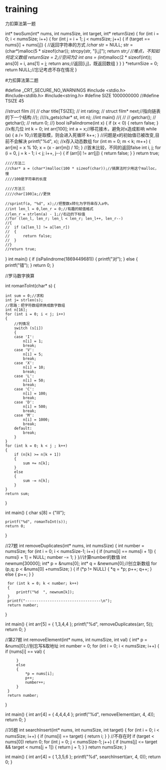 # training
力扣算法第一题



int* twoSum(int* nums, int numsSize, int target, int* returnSize)
{
	for (int i = 0; i < numsSize; i++)
	{
		for (int j = i + 1; j < numsSize; j++)
		{
			if (target == nums[i] + nums[j])
			{
				//返回字符串的方式
				/*char* str = NULL;
				str = (char*)malloc(5 * sizeof(char));
				strcpy(str, "[i,j]");
				return str;*/
				//难点，不知如何定义数组
				*returnSize = 2;//空间为2
				int* ans = (int*)malloc(2 * sizeof(int));
				ans[0] = i, ans[1] = j;
				return ans;//返回[i,j]，既返回数组
			}
		}
	}
	*returnSize = 0;
	return NULL;//忘记考虑不存在情况
}

#力扣算法第二题

#define _CRT_SECURE_NO_WARNINGS
#include <stdio.h>
#include<stdlib.h>
#include<string.h>
#define SIZE 1000000000
//#define TSIZE 45

//struct film
//{
//	char title[TSIZE];
//	int rating;
//	struct film* next;//指向链表的下一个结构
//};
////s_gets(char* st, int n);
//int main()
//{
//
//	getchar();
//	getchar();
//	return 0;
//}
bool isPalindrome(int x)
{
	if (x < 0)
	{
		return false;
	}
	//x有几位
	int k = 0;
	int arr[100];
	int a = x;//移花接木，避免对x造成影响
	while (a)
	{
		a /= 10;//若是取模，则会进入死循环
		k++;
	}
	//问题是x的初始值已被改变,目前不会解决
	printf("%d", x);
	//x存入动态数组
	for (int m = 0; m < k; m++)
	{
		arr[m] = x % 10;
		x = (x - arr[m]) / 10;
	}
	//首末比较，不同的返回false
	int i, j;
	for (i = 0, j = k - 1; i < j; i++, j--)
	{
		if (arr[i] != arr[j])
		{
			return false;
		}
	}
	return true;

	////方法二
	//char* a = (char*)malloc(100 * sizeof(char));//搞算法时少用这个malloc，慢
	////100是字符串的长度

	////方法三
	////char[100]a;//更快

	//sprintf(a, "%d", x);//把整数x转化为字符串存入a中。
	//int len_l = 0,len_r = 0;//有趣的赋值格式
	//len_r = strlen(a) - 1;//右边的下标值
	//for (len_l, len_r; len_l < len_r; len_l++, len_r--)
	//{
	//	if (a[len_l] != a[len_r])
	//	{
	//		return false;
	//	}
	//}
	//return true;
}
int main()
{
	if (isPalindrome(1869449681))
	{
		printf("对");
	}
	else
	{
		printf("错");
	}
	return 0;
}

//罗马数字换算

int romanToInt(char* s)
{
	
	int sum = 0;//求和
	int j= strlen(s);
	//思路：把字符数组转换成数字数组
	int n[16];
	for (int i = 0; i < j; i++)
	{
		//列情况
		switch (s[i])
		{
		case 'I':
			n[i] = 1;
			break;
		case 'V':
			n[i] = 5;
			break;
		case 'X':
			n[i] = 10;
			break;
		case 'L':
			n[i] = 50;
			break;
		case 'C':
			n[i] = 100;
			break;
		case 'D':
			n[i] = 500;
			break;
		case 'M':
			n[i] = 1000;
			break;
		default:
			break;
		}
	}
	for (int k = 0; k < j ; k++)
	{
		if (n[k] >= n[k + 1])
		{
			sum += n[k];
		}
		else
		{
			sum -= n[k];
		}
	}
	return sum;
}

int main()
{
	char s[8] = {"III"};

	printf("%d", romanToInt(s));
	return 0;
}

//27题
 int removeDuplicates(int* nums, int numsSize)
 {
	 int number = numsSize;
	 for (int i = 0; i < numsSize-1; i++)
	 {
		 if (nums[i] == nums[i + 1])
		 {
			 nums[i + 1] = NULL;
			 number -= 1;
		 }
	 }//计算number的数值
	 int newnum[30000];
	 int* p = &nums[0];
	 int* q = &newnum[0];//创立新数组
	 for (p,q; p < &nums[0] +numsSize; )
	 {
		 if (*p != NULL)
		 {
			*q = *p;
			p++;
			q++;
		 }	 
		 else
		 {
			 p++;
		 }
	 }
	 
	 for (int k = 0; k < number; k++)
	 {
		 printf("%d  ", newnum[k]);
	 }
	 printf("----------------------------------\n");
	 return number;
 }

 int main()
 {
	 int arr[5] = { 1,3,4,4 };
	 printf("%d", removeDuplicates(arr, 5));
	 return 0;
 }

 //第27题
  int removeElement(int* nums, int numsSize, int val)
 {
	 int* p = &nums[0];//别忘写&取地址
	 int number = 0;
	 for (int i = 0; i < numsSize; i++)
	 {
		 if (nums[i] == val)
		 {

		 }
		 else
		 {
			 *p = nums[i];
			 p++;
			 number++;
		 }
	 }
	 return number;
 }


 int main()
 {
	 int arr[4] = { 4,4,4,4 };
	 printf("%d", removeElement(arr, 4, 4));
	 return 0;
 }

 //35题
 int searchInsert(int* nums, int numsSize, int target)
 {
	 for (int i = 0; i < numsSize; i++)
	 {
		 if (nums[i] == target)
		 {
			 return i;
		 }
	 }
	 //不存在时
	 if (target < nums[0])
		 return 0;
	 for (int j = 0; j < numsSize-1; j++)
	 {
		 if (nums[j] <= target && target < nums[j + 1])
		 {
			 return j + 1;
		 }
	 }
	 return numsSize;
 }


 int main()
 {
	 int arr[4] = { 1,3,5,6 };
	 printf("%d", searchInsert(arr, 4, 0));
	 return 0;
 }


